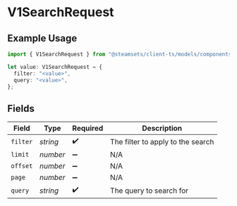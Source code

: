 # V1SearchRequest

## Example Usage

```typescript
import { V1SearchRequest } from "@steamsets/client-ts/models/components";

let value: V1SearchRequest = {
  filter: "<value>",
  query: "<value>",
};
```

## Fields

| Field                             | Type                              | Required                          | Description                       |
| --------------------------------- | --------------------------------- | --------------------------------- | --------------------------------- |
| `filter`                          | *string*                          | :heavy_check_mark:                | The filter to apply to the search |
| `limit`                           | *number*                          | :heavy_minus_sign:                | N/A                               |
| `offset`                          | *number*                          | :heavy_minus_sign:                | N/A                               |
| `page`                            | *number*                          | :heavy_minus_sign:                | N/A                               |
| `query`                           | *string*                          | :heavy_check_mark:                | The query to search for           |